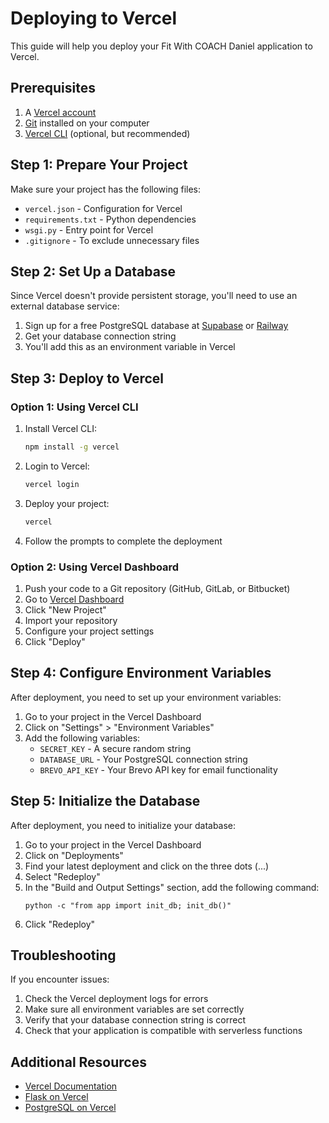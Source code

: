 # Deploying to Vercel

This guide will help you deploy your Fit With COACH Daniel application to Vercel.

## Prerequisites

1. A [Vercel account](https://vercel.com/signup)
2. [Git](https://git-scm.com/downloads) installed on your computer
3. [Vercel CLI](https://vercel.com/docs/cli) (optional, but recommended)

## Step 1: Prepare Your Project

Make sure your project has the following files:
- `vercel.json` - Configuration for Vercel
- `requirements.txt` - Python dependencies
- `wsgi.py` - Entry point for Vercel
- `.gitignore` - To exclude unnecessary files

## Step 2: Set Up a Database

Since Vercel doesn't provide persistent storage, you'll need to use an external database service:

1. Sign up for a free PostgreSQL database at [Supabase](https://supabase.com/) or [Railway](https://railway.app/)
2. Get your database connection string
3. You'll add this as an environment variable in Vercel

## Step 3: Deploy to Vercel

### Option 1: Using Vercel CLI

1. Install Vercel CLI:
   ```bash
   npm install -g vercel
   ```

2. Login to Vercel:
   ```bash
   vercel login
   ```

3. Deploy your project:
   ```bash
   vercel
   ```

4. Follow the prompts to complete the deployment

### Option 2: Using Vercel Dashboard

1. Push your code to a Git repository (GitHub, GitLab, or Bitbucket)
2. Go to [Vercel Dashboard](https://vercel.com/dashboard)
3. Click "New Project"
4. Import your repository
5. Configure your project settings
6. Click "Deploy"

## Step 4: Configure Environment Variables

After deployment, you need to set up your environment variables:

1. Go to your project in the Vercel Dashboard
2. Click on "Settings" > "Environment Variables"
3. Add the following variables:
   - `SECRET_KEY` - A secure random string
   - `DATABASE_URL` - Your PostgreSQL connection string
   - `BREVO_API_KEY` - Your Brevo API key for email functionality

## Step 5: Initialize the Database

After deployment, you need to initialize your database:

1. Go to your project in the Vercel Dashboard
2. Click on "Deployments"
3. Find your latest deployment and click on the three dots (...)
4. Select "Redeploy"
5. In the "Build and Output Settings" section, add the following command:
   ```
   python -c "from app import init_db; init_db()"
   ```
6. Click "Redeploy"

## Troubleshooting

If you encounter issues:

1. Check the Vercel deployment logs for errors
2. Make sure all environment variables are set correctly
3. Verify that your database connection string is correct
4. Check that your application is compatible with serverless functions

## Additional Resources

- [Vercel Documentation](https://vercel.com/docs)
- [Flask on Vercel](https://vercel.com/docs/frameworks/flask)
- [PostgreSQL on Vercel](https://vercel.com/docs/storage/vercel-postgres) 